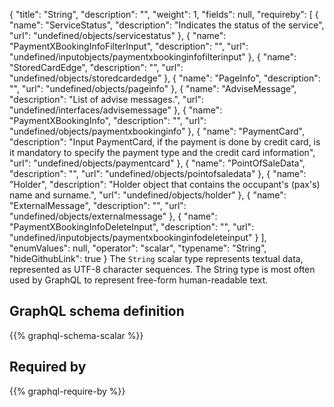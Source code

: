 {
  "title": "String",
  "description": "",
  "weight": 1,
  "fields": null,
  "requireby": [
    {
      "name": "ServiceStatus",
      "description": "Indicates the status of the service",
      "url": "undefined/objects/servicestatus"
    },
    {
      "name": "PaymentXBookingInfoFilterInput",
      "description": "",
      "url": "undefined/inputobjects/paymentxbookinginfofilterinput"
    },
    {
      "name": "StoredCardEdge",
      "description": "",
      "url": "undefined/objects/storedcardedge"
    },
    {
      "name": "PageInfo",
      "description": "",
      "url": "undefined/objects/pageinfo"
    },
    {
      "name": "AdviseMessage",
      "description": "List of advise messages.",
      "url": "undefined/interfaces/advisemessage"
    },
    {
      "name": "PaymentXBookingInfo",
      "description": "",
      "url": "undefined/objects/paymentxbookinginfo"
    },
    {
      "name": "PaymentCard",
      "description": "Input PaymentCard, if the payment is done by credit card, is it mandatory to specify the payment type and the credit card information",
      "url": "undefined/objects/paymentcard"
    },
    {
      "name": "PointOfSaleData",
      "description": "",
      "url": "undefined/objects/pointofsaledata"
    },
    {
      "name": "Holder",
      "description": "Holder object that contains the occupant's (pax's) name and surname.",
      "url": "undefined/objects/holder"
    },
    {
      "name": "ExternalMessage",
      "description": "",
      "url": "undefined/objects/externalmessage"
    },
    {
      "name": "PaymentXBookingInfoDeleteInput",
      "description": "",
      "url": "undefined/inputobjects/paymentxbookinginfodeleteinput"
    }
  ],
  "enumValues": null,
  "operator": "scalar",
  "typename": "String",
  "hideGithubLink": true
}
The `String` scalar type represents textual data, represented as UTF-8 character sequences. The String type is most often used by GraphQL to represent free-form human-readable text.
## GraphQL schema definition

{{% graphql-schema-scalar %}}

## Required by

{{% graphql-require-by %}}

